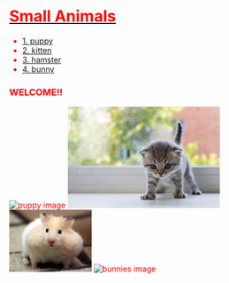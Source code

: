 <!doctype html>
<html>
<head>
  <title>cute hamster</title>
 <meta charset="utf-8">
</head>
<body>
  <h1><a href="0219.html"><font color="red">Small Animals</a></h1>
<ul>
<li> <a href="02190.html">1. puppy<br></a></li>
<li> <a href="02191.html">2. kitten<br></a></li>
<li> <a href="02192.html">3. hamster<br></a></li>
<li> <a href="02193.html">4. bunny<br></a></li>
</ul>
<h3> WELCOME!!</h3>
<img src="https://www.telegraph.co.uk/content/dam/Pets/
spark/pets-at-home-2017/fluffy-white-puppy.jpg?imwidth=450" alt="puppy image"width="31.1%">
<img src="kit.jpg" alt="kitten  image"><br>
<img src="ham 1.jpg" alt="hamster image"width="29.5%">
<img src="https://encrypted-tbn0.gstatic.com/images?q=tbn:ANd9GcQdGXKtQApq
lqWEmC4Qe2Efdqhxxt7b2u-m7QP-IDmQGCtnIpIDeQ" alt="bunnies image"width="31%">
</body>
</html>
